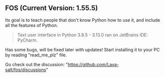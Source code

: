 ## FOS (Current Version: 1.55.5)
Its goal is to teach people that don't know Python how to use it, and include all the features of Python.
> Text user interface in Python 3.8.5 - 3.13.0 ran on JetBrains IDE: PyCharm.

Has some bugs, will be fixed later with updates! Start installing it to your PC by reading "read_me_plz" file.

Go check out the discussion: "https://github.com/Lava-salt/fos/discussions"
